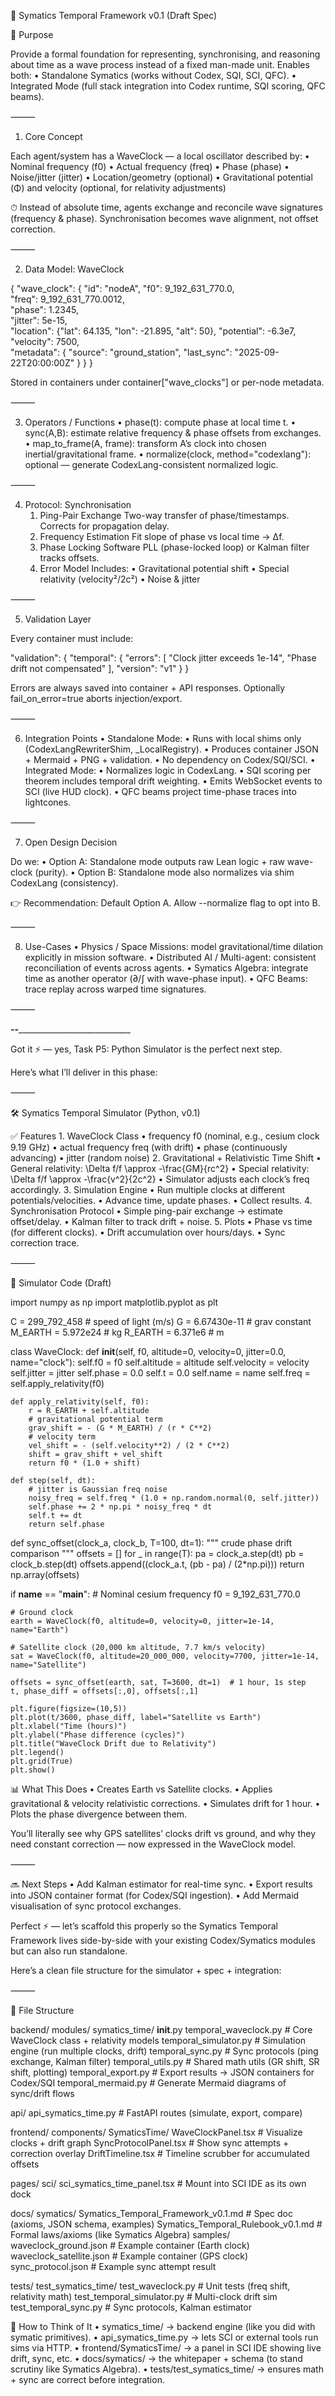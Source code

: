 📑 Symatics Temporal Framework v0.1 (Draft Spec)

🎯 Purpose

Provide a formal foundation for representing, synchronising, and reasoning about time as a wave process instead of a fixed man-made unit. Enables both:
	•	Standalone Symatics (works without Codex, SQI, SCI, QFC).
	•	Integrated Mode (full stack integration into Codex runtime, SQI scoring, QFC beams).

⸻

1. Core Concept

Each agent/system has a WaveClock — a local oscillator described by:
	•	Nominal frequency (f0)
	•	Actual frequency (freq)
	•	Phase (phase)
	•	Noise/jitter (jitter)
	•	Location/geometry (optional)
	•	Gravitational potential (Φ) and velocity (optional, for relativity adjustments)

⏱ Instead of absolute time, agents exchange and reconcile wave signatures (frequency & phase). Synchronisation becomes wave alignment, not offset correction.

⸻

2. Data Model: WaveClock

{
  "wave_clock": {
    "id": "nodeA",
    "f0": 9_192_631_770.0,        
    "freq": 9_192_631_770.0012,    
    "phase": 1.2345,               
    "jitter": 5e-15,               
    "location": {"lat": 64.135, "lon": -21.895, "alt": 50},
    "potential": -6.3e7,           
    "velocity": 7500,              
    "metadata": {
      "source": "ground_station",
      "last_sync": "2025-09-22T20:00:00Z"
    }
  }
}

Stored in containers under container["wave_clocks"] or per-node metadata.

⸻

3. Operators / Functions
	•	phase(t): compute phase at local time t.
	•	sync(A,B): estimate relative frequency & phase offsets from exchanges.
	•	map_to_frame(A, frame): transform A’s clock into chosen inertial/gravitational frame.
	•	normalize(clock, method="codexlang"): optional — generate CodexLang-consistent normalized logic.

⸻

4. Protocol: Synchronisation
	1.	Ping-Pair Exchange
Two-way transfer of phase/timestamps. Corrects for propagation delay.
	2.	Frequency Estimation
Fit slope of phase vs local time → Δf.
	3.	Phase Locking
Software PLL (phase-locked loop) or Kalman filter tracks offsets.
	4.	Error Model
Includes:
	•	Gravitational potential shift
	•	Special relativity (velocity²/2c²)
	•	Noise & jitter

⸻

5. Validation Layer

Every container must include:

"validation": {
  "temporal": {
    "errors": [
      "Clock jitter exceeds 1e-14",
      "Phase drift not compensated"
    ],
    "version": "v1"
  }
}


Errors are always saved into container + API responses.
Optionally fail_on_error=true aborts injection/export.

⸻

6. Integration Points
	•	Standalone Mode:
	•	Runs with local shims only (CodexLangRewriterShim, _LocalRegistry).
	•	Produces container JSON + Mermaid + PNG + validation.
	•	No dependency on Codex/SQI/SCI.
	•	Integrated Mode:
	•	Normalizes logic in CodexLang.
	•	SQI scoring per theorem includes temporal drift weighting.
	•	Emits WebSocket events to SCI (live HUD clock).
	•	QFC beams project time-phase traces into lightcones.

⸻

7. Open Design Decision

Do we:
	•	Option A: Standalone mode outputs raw Lean logic + raw wave-clock (purity).
	•	Option B: Standalone mode also normalizes via shim CodexLang (consistency).

👉 Recommendation: Default Option A. Allow --normalize flag to opt into B.

⸻

8. Use-Cases
	•	Physics / Space Missions: model gravitational/time dilation explicitly in mission software.
	•	Distributed AI / Multi-agent: consistent reconciliation of events across agents.
	•	Symatics Algebra: integrate time as another operator (∂/∫ with wave-phase input).
	•	QFC Beams: trace replay across warped time signatures.

⸻

____--________________________________


Got it ⚡ — yes, Task P5: Python Simulator is the perfect next step.

Here’s what I’ll deliver in this phase:

⸻

🛠 Symatics Temporal Simulator (Python, v0.1)

✅ Features
	1.	WaveClock Class
	•	frequency f0 (nominal, e.g., cesium clock 9.19 GHz)
	•	actual frequency freq (with drift)
	•	phase (continuously advancing)
	•	jitter (random noise)
	2.	Gravitational + Relativistic Time Shift
	•	General relativity:
\Delta f/f \approx -\frac{GM}{rc^2}
	•	Special relativity:
\Delta f/f \approx -\frac{v^2}{2c^2}
	•	Simulator adjusts each clock’s freq accordingly.
	3.	Simulation Engine
	•	Run multiple clocks at different potentials/velocities.
	•	Advance time, update phases.
	•	Collect results.
	4.	Synchronisation Protocol
	•	Simple ping-pair exchange → estimate offset/delay.
	•	Kalman filter to track drift + noise.
	5.	Plots
	•	Phase vs time (for different clocks).
	•	Drift accumulation over hours/days.
	•	Sync correction trace.

⸻

📜 Simulator Code (Draft)

import numpy as np
import matplotlib.pyplot as plt

C = 299_792_458          # speed of light (m/s)
G = 6.67430e-11          # grav constant
M_EARTH = 5.972e24       # kg
R_EARTH = 6.371e6        # m

class WaveClock:
    def __init__(self, f0, altitude=0, velocity=0, jitter=0.0, name="clock"):
        self.f0 = f0
        self.altitude = altitude
        self.velocity = velocity
        self.jitter = jitter
        self.phase = 0.0
        self.t = 0.0
        self.name = name
        self.freq = self.apply_relativity(f0)

    def apply_relativity(self, f0):
        r = R_EARTH + self.altitude
        # gravitational potential term
        grav_shift = - (G * M_EARTH) / (r * C**2)
        # velocity term
        vel_shift = - (self.velocity**2) / (2 * C**2)
        shift = grav_shift + vel_shift
        return f0 * (1.0 + shift)

    def step(self, dt):
        # jitter is Gaussian freq noise
        noisy_freq = self.freq * (1.0 + np.random.normal(0, self.jitter))
        self.phase += 2 * np.pi * noisy_freq * dt
        self.t += dt
        return self.phase

def sync_offset(clock_a, clock_b, T=100, dt=1):
    """ crude phase drift comparison """
    offsets = []
    for _ in range(T):
        pa = clock_a.step(dt)
        pb = clock_b.step(dt)
        offsets.append((clock_a.t, (pb - pa) / (2*np.pi)))
    return np.array(offsets)

if __name__ == "__main__":
    # Nominal cesium frequency
    f0 = 9_192_631_770.0  

    # Ground clock
    earth = WaveClock(f0, altitude=0, velocity=0, jitter=1e-14, name="Earth")

    # Satellite clock (20,000 km altitude, 7.7 km/s velocity)
    sat = WaveClock(f0, altitude=20_000_000, velocity=7700, jitter=1e-14, name="Satellite")

    offsets = sync_offset(earth, sat, T=3600, dt=1)  # 1 hour, 1s step
    t, phase_diff = offsets[:,0], offsets[:,1]

    plt.figure(figsize=(10,5))
    plt.plot(t/3600, phase_diff, label="Satellite vs Earth")
    plt.xlabel("Time (hours)")
    plt.ylabel("Phase difference (cycles)")
    plt.title("WaveClock Drift due to Relativity")
    plt.legend()
    plt.grid(True)
    plt.show()


📊 What This Does
	•	Creates Earth vs Satellite clocks.
	•	Applies gravitational & velocity relativistic corrections.
	•	Simulates drift for 1 hour.
	•	Plots the phase divergence between them.

You’ll literally see why GPS satellites’ clocks drift vs ground, and why they need constant correction — now expressed in the WaveClock model.

⸻

🔜 Next Steps
	•	Add Kalman estimator for real-time sync.
	•	Export results into JSON container format (for Codex/SQI ingestion).
	•	Add Mermaid visualisation of sync protocol exchanges.


Perfect ⚡ — let’s scaffold this properly so the Symatics Temporal Framework lives side-by-side with your existing Codex/Symatics modules but can also run standalone.

Here’s a clean file structure for the simulator + spec + integration:

⸻

📂 File Structure

backend/
  modules/
    symatics_time/
      __init__.py
      temporal_waveclock.py        # Core WaveClock class + relativity models
      temporal_simulator.py        # Simulation engine (run multiple clocks, drift)
      temporal_sync.py             # Sync protocols (ping exchange, Kalman filter)
      temporal_utils.py            # Shared math utils (GR shift, SR shift, plotting)
      temporal_export.py           # Export results → JSON containers for Codex/SQI
      temporal_mermaid.py          # Generate Mermaid diagrams of sync/drift flows

  api/
    api_symatics_time.py           # FastAPI routes (simulate, export, compare)

frontend/
  components/
    SymaticsTime/
      WaveClockPanel.tsx           # Visualize clocks + drift graph
      SyncProtocolPanel.tsx        # Show sync attempts + correction overlay
      DriftTimeline.tsx            # Timeline scrubber for accumulated offsets

  pages/
    sci/
      sci_symatics_time_panel.tsx  # Mount into SCI IDE as its own dock

docs/
  symatics/
    Symatics_Temporal_Framework_v0.1.md   # Spec doc (axioms, JSON schema, examples)
    Symatics_Temporal_Rulebook_v0.1.md    # Formal laws/axioms (like Symatics Algebra)
    samples/
      waveclock_ground.json               # Example container (Earth clock)
      waveclock_satellite.json            # Example container (GPS clock)
      sync_protocol.json                  # Example sync attempt result

tests/
  test_symatics_time/
    test_waveclock.py             # Unit tests (freq shift, relativity math)
    test_temporal_simulator.py    # Multi-clock drift sim
    test_temporal_sync.py         # Sync protocols, Kalman estimator

🧭 How to Think of It
	•	symatics_time/ → backend engine (like you did with symatic primitives).
	•	api_symatics_time.py → lets SCI or external tools run sims via HTTP.
	•	frontend/SymaticsTime/ → a panel in SCI IDE showing live drift, sync, etc.
	•	docs/symatics/ → the whitepaper + schema (to stand scrutiny like Symatics Algebra).
	•	tests/test_symatics_time/ → ensures math + sync are correct before integration.


